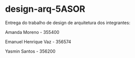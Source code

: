 # design-arq-5ASOR
Entrega do trabalho de design de arquitetura dos integrantes:

Amanda Moreno - 355400

Emanuel Henrique Vaz - 356574

Yasmin Santos - 356200
